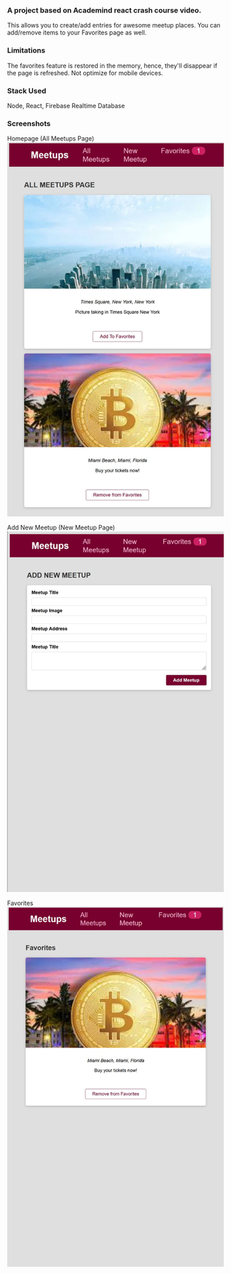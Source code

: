 ### A project based on Academind react crash course video.

This allows you to create/add entries for awesome meetup places.
You can add/remove items to your Favorites page as well.

### Limitations

The favorites feature is restored in the memory, hence, they'll disappear if the page is refreshed.
Not optimize for mobile devices.

### Stack Used

Node, React, Firebase Realtime Database



### Screenshots
Homepage (All Meetups Page)
![Alt text](/screenshots/1.JPG?raw=true "All Meetups Page")

Add New Meetup (New Meetup Page)
![Alt text](/screenshots/2.JPG?raw=true "Add New Meetup")

Favorites
![Alt text](/screenshots/3.JPG?raw=true "Favorites Page")